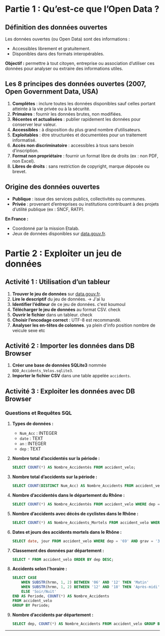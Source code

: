 # Partie 1 : Qu’est-ce que l’Open Data ?

## Définition des données ouvertes

Les données ouvertes (ou Open Data) sont des informations :

- Accessibles librement et gratuitement.
- Disponibles dans des formats interopérables.

**Objectif :** permettre à tout citoyen, entreprise ou association d’utiliser ces données pour analyser ou extraire des informations utiles.

## Les 8 principes des données ouvertes (2007, Open Government Data, USA)

1. **Complètes** : inclure toutes les données disponibles sauf celles portant atteinte à la vie privée ou à la sécurité.
2. **Primaires** : fournir les données brutes, non modifiées.
3. **Récentes et actualisées** : publier rapidement les données pour conserver leur valeur.
4. **Accessibles** : à disposition du plus grand nombre d’utilisateurs.
5. **Exploitables** : être structurées et documentées pour un traitement informatisé.
6. **Accès non discriminatoire** : accessibles à tous sans besoin d’inscription.
7. **Format non propriétaire** : fournir un format libre de droits (ex : non PDF, non Excel).
8. **Libres de droits** : sans restriction de copyright, marque déposée ou brevet.

## Origine des données ouvertes

- **Publique** : issue des services publics, collectivités ou communes.
- **Privée** : provenant d’entreprises ou institutions contribuant à des projets d’utilité publique (ex : SNCF, RATP).

**En France :**

- Coordonné par la mission Etalab.
- Jeux de données disponibles sur [data.gouv.fr](https://www.data.gouv.fr/fr/).

# Partie 2 : Exploiter un jeu de données

## Activité 1 : Utilisation d’un tableur

1. **Trouver le jeu de données** sur [data.gouv.fr](https://www.data.gouv.fr/).
2. **Lire le descriptif** du jeu de données. -> J'ai lu 
3. **Identifier l’éditeur** de ce jeu de données. c'est koumoul
4. **Télécharger le jeu de données** au format CSV. check
5. **Ouvrir le fichier** dans un tableur. check
6. **Choisir l’encodage correct** : UTF-8 est recommandé.
7. **Analyser les en-têtes de colonnes**. ya plein d'info position nombre de veicule sexe etc

## Activité 2 : Importer les données dans DB Browser

1. **Créer une base de données SQLite3** nommée `BDD_Accidents_Velos.sqlite3`.
2. **Importer le fichier CSV** dans une table appelée `accidents`.

## Activité 3 : Exploiter les données avec DB Browser

### Questions et Requêtes SQL

1. **Types de données :**
   - `Num_Acc` : INTEGER
   - `date` : TEXT
   - `an` : INTEGER
   - `dep` : TEXT

2. **Nombre total d’accidentés sur la période :**

   ```sql
   SELECT COUNT(*) AS Nombre_Accidentés FROM accident_velo;
   ```

3. **Nombre total d’accidents sur la période :**

   ```sql
   SELECT COUNT(DISTINCT Num_Acc) AS Nombre_Accidents FROM accident_velo;
   ```

4. **Nombre d’accidentés dans le département du Rhône :**

   ```sql
   SELECT COUNT(*) AS Nombre_Accidentés FROM accident_velo WHERE dep = '69';
   ```

5. **Nombre d’accidents avec décès de cyclistes dans le Rhône :**

   ```sql
   SELECT COUNT(*) AS Nombre_Accidents_Mortels FROM accident_velo WHERE dep = '69' AND grav = '3';
   ```

6. **Dates et jours des accidents mortels dans le Rhône :**

   ```sql
   SELECT date, jour FROM accident_velo WHERE dep = '69' AND grav = '3' ORDER BY jour;
   ```

7. **Classement des données par département :**

   ```sql
   SELECT * FROM accident_velo ORDER BY dep DESC;
   ```

8. **Accidents selon l’horaire :**

   ```sql
   SELECT CASE
       WHEN SUBSTR(hrmn, 1, 2) BETWEEN '06' AND '12' THEN 'Matin'
       WHEN SUBSTR(hrmn, 1, 2) BETWEEN '12' AND '18' THEN 'Après-midi'
       ELSE 'Soir/Nuit'
   END AS Periode, COUNT(*) AS Nombre_Accidents
   FROM accident_velo
   GROUP BY Periode;
   ```

9. **Nombre d’accidents par département :**

   ```sql
   SELECT dep, COUNT(*) AS Nombre_Accidents FROM accident_velo GROUP BY dep ORDER BY Nombre_Accidents DESC;
   ```

---
